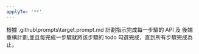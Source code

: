 ```yaml
---
applyTo: '**'
---
```

根據 .github\prompts\target.prompt.md 計劃指示完成每一步驟的 API 及 後端重構計劃,並且每完成一步驟就將該步驟的 todo 勾選完成，直到所有步驟完成為止。